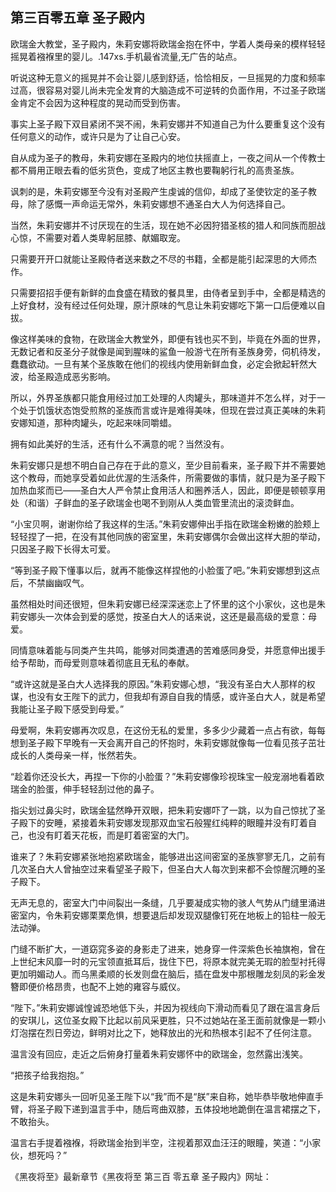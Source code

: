 ## 第三百零五章 圣子殿内
欧瑞金大教堂，圣子殿内，朱莉安娜将欧瑞金抱在怀中，学着人类母亲的模样轻轻摇晃着襁褓里的婴儿。.147xs.手机最省流量,无广告的站点。

听说这种无意义的摇晃并不会让婴儿感到舒适，恰恰相反，一旦摇晃的力度和频率过高，很容易对婴儿尚未完全发育的大脑造成不可逆转的负面作用，不过圣子欧瑞金肯定不会因为这种程度的晃动而受到伤害。

事实上圣子殿下双目紧闭不哭不闹，朱莉安娜并不知道自己为什么要重复这个没有任何意义的动作，或许只是为了让自己心安。

自从成为圣子的教母，朱莉安娜在圣殿内的地位扶摇直上，一夜之间从一个传教士都不屑用正眼去看的低劣货色，变成了地区主教也要鞠躬行礼的高贵圣族。

讽刺的是，朱莉安娜至今没有对圣殿产生虔诚的信仰，却成了圣使钦定的圣子教母，除了感慨一声命运无常外，朱莉安娜想不通圣白大人为何选择自己。

当然，朱莉安娜并不讨厌现在的生活，现在她不必因狩猎圣核的猎人和同族而胆战心惊，不需要对着人类卑躬屈膝、献媚取宠。

只需要开开口就能让圣殿侍者送来数之不尽的书籍，全都是能引起深思的大师杰作。

只需要招招手便有新鲜的血食盛在精致的餐具里，由侍者呈到手中，全都是精选的上好食材，没有经过任何处理，原汁原味的气息让朱莉安娜吃下第一口后便难以自拔。

像这样美味的食物，在欧瑞金大教堂外，即便有钱也买不到，毕竟在外面的世界，无数记者和反圣分子就像是闻到腥味的鲨鱼一般游弋在所有圣族身旁，伺机待发，蠢蠢欲动。一旦有某个圣族敢在他们的视线内使用新鲜血食，必定会掀起轩然大波，给圣殿造成恶劣影响。

所以，外界圣族都只能食用经过加工处理的人肉罐头，那味道并不怎么样，对于一个处于饥饿状态饱受煎熬的圣族而言或许是难得美味，但现在尝过真正美味的朱莉安娜知道，那种肉罐头，吃起来味同嚼蜡。

拥有如此美好的生活，还有什么不满意的呢？当然没有。

朱莉安娜只是想不明白自己存在于此的意义，至少目前看来，圣子殿下并不需要她这个教母，而她享受着如此优渥的生活条件，所需要做的事情，就只是为圣子殿下加热血浆而已——圣白大人严令禁止食用活人和圈养活人，因此，即便是顿顿享用处（和谐）子鲜血的圣子欧瑞金也喝不到刚从人类血管里流出的滚烫鲜血。

“小宝贝啊，谢谢你给了我这样的生活。”朱莉安娜伸出手指在欧瑞金粉嫩的脸颊上轻轻捏了一把，在没有其他同族的密室里，朱莉安娜偶尔会做出这样大胆的举动，只因圣子殿下长得太可爱。

“等到圣子殿下懂事以后，就再不能像这样捏他的小脸蛋了吧。”朱莉安娜想到这点后，不禁幽幽叹气。

虽然相处时间还很短，但朱莉安娜已经深深迷恋上了怀里的这个小家伙，这也是朱莉安娜头一次体会到爱的感觉，按圣白大人的话来说，这还是最高级的爱意：母爱。

同情意味着能与同类产生共鸣，能够对同类遭遇的苦难感同身受，并愿意伸出援手给予帮助，而母爱则意味着彻底且无私的奉献。

“或许这就是圣白大人选择我的原因。”朱莉安娜心想，“我没有圣白大人那样的权谋，也没有女王陛下的武力，但我却有源自自我的情感，或许圣白大人，就是希望我能让圣子殿下感受到母爱。”

母爱啊，朱莉安娜再次叹息，在这份无私的爱里，多多少少藏着一点占有欲，每每想到圣子殿下早晚有一天会离开自己的怀抱时，朱莉安娜就像每一位看见孩子茁壮成长的人类母亲一样，怅然若失。

“趁着你还没长大，再捏一下你的小脸蛋？”朱莉安娜像珍视珠宝一般宠溺地看着欧瑞金的脸蛋，伸手轻轻刮过他的鼻子。

指尖划过鼻尖时，欧瑞金猛然睁开双眼，把朱莉安娜吓了一跳，以为自己惊扰了圣子殿下的安睡，紧接着朱莉安娜发现那双血宝石般猩红纯粹的眼瞳并没有盯着自己，也没有盯着天花板，而是盯着密室的大门。

谁来了？朱莉安娜紧张地抱紧欧瑞金，能够进出这间密室的圣族寥寥无几，之前有几次圣白大人曾抽空过来看望圣子殿下，但圣白大人每次到来都不会惊醒沉睡的圣子殿下。

无声无息的，密室大门中间裂出一条缝，几乎要凝成实物的骇人气势从门缝里涌进密室内，令朱莉安娜栗栗危惧，想要退后却发现双腿像钉死在地板上的铅柱一般无法动弹。

门缝不断扩大，一道窈窕多姿的身影走了进来，她身穿一件深紫色长袖旗袍，曾在上世纪末风靡一时的元宝领直抵耳后，拢住下巴，将原本就完美无瑕的脸型衬托得更加明媚动人。而乌黑柔顺的长发则盘在脑后，插在盘发中那根雕龙刻凤的彩金发簪即便价格昂贵，也配不上她的雍容与威仪。

“陛下。”朱莉安娜诚惶诚恐地低下头，并因为视线向下滑动而看见了跟在温言身后的安琪儿，这位圣女殿下比起以前风采更胜，只不过她站在圣王面前就像是一颗小灯泡摆在烈日旁边，鲜明对比之下，她释放出的光和热根本引起不了任何注意。

温言没有回应，走近之后俯身打量着朱莉安娜怀中的欧瑞金，忽然露出浅笑。

“把孩子给我抱抱。”

这是朱莉安娜头一回听见圣王陛下以“我”而不是“朕”来自称，她毕恭毕敬地伸直手臂，将圣子殿下递到温言手中，随后弯曲双膝，五体投地地跪倒在温言裙摆之下，不敢抬头。

温言右手提着襁褓，将欧瑞金抬到半空，注视着那双血汪汪的眼瞳，笑道：“小家伙，想死吗？”

《黑夜将至》最新章节《黑夜将至 第三百 零五章 圣子殿内》网址：

